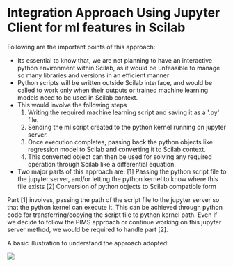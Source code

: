 # Integration Approach Using Jupyter Client for ml features in Scilab

Following are the important points of this approach:

- Its essential to know that, we are not planning to have an interactive python environment within Scilab, as it would be unfeasible to manage so many libraries and versions in an efficient manner
- Python scripts will be written outside Scilab interface, and would be called to work only when their outputs or trained machine learning models need to be used in Scilab context.
- This would involve the following steps
     1. Writing the required machine learning script and saving it as a '.py' file.
     2. Sending the ml script created to the python kernel running on jupyter server.
     3. Once execution completes, passing back the python objects like regression model to Scilab and converting it to Scilab context.
     4. This converted object can then be used for solving any required operation through Scilab like a differential equation. 
- Two major parts of this approach are:
     [1] Passing the python script file to the jupyter server, and/or letting the python kernel to know where this file exists 
     [2] Conversion of python objects to Scilab compatible form 

Part [1] involves, passing the path of the script file to the jupyter server so that the python kernel can execute it. 
This can be achieved through python code for transferring/copying the script file to python kernel path. 
Even if we decide to follow the PIMS approach or continue working on this jupyter server method, we would be required to handle part [2].

A basic illustration to understand the approach adopted:

![](https://github.com/mandroid6/Machine-Learning-Feautures-SCILAB/blob/master/Integration%20Approach/jupyter_ml%20-%20Copy.png)
